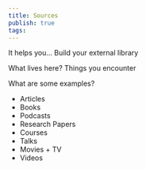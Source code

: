 ```yaml
---
title: Sources
publish: true
tags:
---
```

It helps you...
Build your external library

What lives here?
Things you encounter

What are some examples?
- Articles
- Books
- Podcasts
- Research Papers
- Courses
- Talks
- Movies + TV
- Videos 
